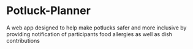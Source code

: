# Potluck-Planner
A web app designed to help make potlucks safer and more inclusive by providing notification of participants food allergies as well as dish contributions 
